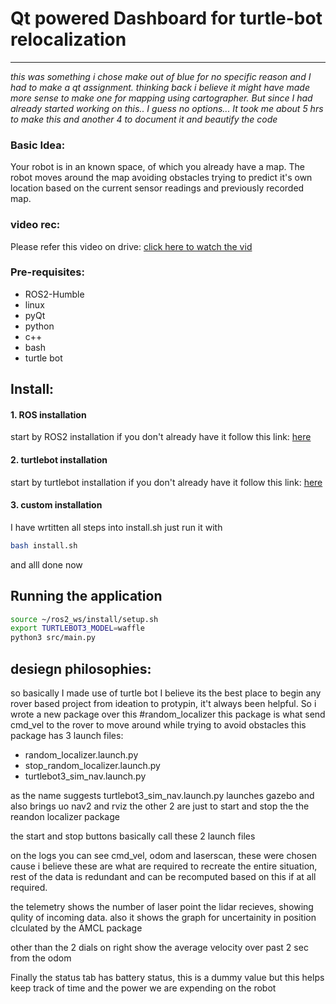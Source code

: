 # Qt powered Dashboard for turtle-bot relocalization
- - - 

_this was something i chose make out of blue for no specific reason and I had to make a qt assignment.
thinking back i believe it might have made more sense to make one for mapping using cartographer. But since I had already started working on this.. I guess no options... It took me about 5 hrs to make this and another 4 to document it and beautify the code_

### Basic Idea:
Your robot is in an known space, of which you already have a map. The robot moves around the map avoiding obstacles trying to predict it's own location based on the current sensor readings and previously recorded map.

### video rec:
Please refer this video on drive:
[click here to watch the vid](https://drive.google.com/file/d/1C92PzVYZZPKT3HYrwKkkxy6R4OIZKh4m/view?usp=sharing)


### Pre-requisites:
- ROS2-Humble
- linux
- pyQt
- python
- c++
- bash
- turtle bot

## Install:

#### 1. ROS installation
start by ROS2 installation if you don't already have it follow this link: [here](https://docs.ros.org/en/humble/Installation/Ubuntu-Install-Debs.html)

#### 2. turtlebot installation
start by turtlebot installation if you don't already have it follow this link: [here](https://emanual.robotis.com/docs/en/platform/turtlebot3/quick-start/#pc-setup)


#### 3. custom installation
I have wrtitten all steps into install.sh just run it with 
``` bash
bash install.sh
```

and alll done 
now

## Running the application
``` bash
source ~/ros2_ws/install/setup.sh
export TURTLEBOT3_MODEL=waffle
python3 src/main.py
```

## desiegn philosophies:
so basically I made use of turtle bot 
I believe its the best place to begin any rover based project from ideation to protypin, it't always been helpful.
So i wrote a new package over this #random_localizer
this package is what send cmd_vel to the rover to move around while trying to avoid obstacles
this package has 3 launch files:
- random_localizer.launch.py
- stop_random_localizer.launch.py
- turtlebot3_sim_nav.launch.py

as the name suggests turtlebot3_sim_nav.launch.py launches gazebo and also brings uo nav2 and rviz
the other 2 are just to start and stop the the reandon localizer package

the start and stop buttons basically call these 2 launch files

on the logs you can see cmd_vel, odom and laserscan, these were chosen cause i believe these are what are required to recreate the entire situation, rest of the data is redundant and can be recomputed based on this if at all required.

the telemetry shows the number of laser point the lidar recieves, showing qulity of incoming data.
also it shows the graph for uncertainity in position clculated by the AMCL package

other than the 2 dials on right show the average velocity over past 2 sec from the odom 

Finally the status tab has battery status, this is a dummy value but this helps keep track of time and the power we are expending on the robot

